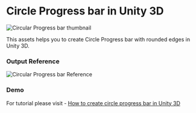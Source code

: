 # Circle Progress bar in Unity 3D

![Circular Progress bar thumbnail](http://www.overflowarchives.com/wp-content/uploads/2020/05/cricleFillThumb-copy.png)

This assets helps you to create Circle Progress bar with rounded edges in Unity 3D.

### Output Reference
![Circular Progress bar Reference](http://www.overflowarchives.com/wp-content/uploads/2020/05/circular_progress-bar-unity-3d.gif)

### Demo
For tutorial please visit - [How to create circle progress bar in Unity 3D](https://youtu.be/4PL92mSdNsk)
